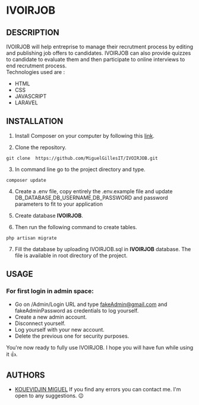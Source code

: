 
# IVOIRJOB

## DESCRIPTION
IVOIRJOB will help entreprise to manage their recrutment process by editing and publishing job offers to candidates. IVOIRJOB can also  provide quizzes to candidate to evaluate them and then participate to online interviews to end recrutment process.			
Technologies used are :
* HTML
* CSS
* JAVASCRIPT
* LARAVEL

## INSTALLATION
1. Install Composer on your computer by following this [link](https://getcomposer.org/download/).

2. Clone the repository.
```
git clone  https://github.com/MiguelGillesIT/IVOIRJOB.git
```

3. In command line go to the project directory and type.

```
composer update
```
4. Create a .env file, copy entirely the .env.example file and update DB_DATABASE,DB_USERNAME,DB_PASSWORD and password parameters to fit to your application 

6.  Create database **IVOIRJOB**.

6. Then run the following command to create tables.

```
php artisan migrate
```

7. Fill the database by uploading IVOIRJOB.sql  in **IVOIRJOB** database. The file is available in root directory of the project.

## USAGE

### For first login in admin space:
* Go on /Admin/Login URL and type fakeAdmin@gmail.com and fakeAdminPassword as credentials to log yourself.
* Create a new admin account.
* Disconnect yourself.
* Log yourself with your new account.
* Delete the previous one for security purposes.

You're now ready to fully use IVOIRJOB. I hope you will have fun while using it 👍.

## AUTHORS

* [KOUEVIDJIN MIGUEL](https://github.com/MiguelGillesIT)
If you find any errors you can contact me. I'm open to any suggestions. 😉
